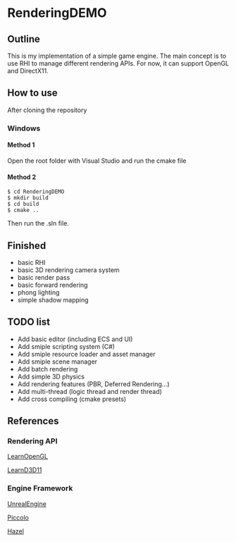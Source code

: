 # RenderingDEMO

## Outline
This is my implementation of a simple game engine. The main concept is to use RHI to manage different rendering APIs. For now, it can support OpenGL and DirectX11.

## How to use
After cloning the repository
### Windows
#### Method 1
Open the root folder with Visual Studio and run the cmake file 
#### Method 2
```
$ cd RenderingDEMO
$ mkdir build
$ cd build
$ cmake ..
```
Then run the .sln file.

## Finished 
- basic RHI 
- basic 3D rendering camera system
- basic render pass
- basic forward rendering
- phong lighting
- simple shadow mapping

## TODO list
- Add basic editor (including ECS and UI)
- Add smiple scripting system (C#)
- Add smiple resource loader and asset manager
- Add smiple scene manager
- Add batch rendering
- Add simple 3D physics
- Add rendering features (PBR, Deferred Rendering...)
- Add multi-thread (logic thread and render thread)
- Add cross compiling (cmake presets)

## References
### Rendering API
[LearnOpenGL](https://learnopengl.com/Getting-started/OpenGL)

[LearnD3D11](https://graphicsprogramming.github.io/learnd3d11/1-introduction/1-1-getting-started/1-1-0-overview/)
### Engine Framework
[UnrealEngine](https://github.com/folgerwang/UnrealEngine)

[Piccolo](https://github.com/BoomingTech/Piccolo)

[Hazel](https://github.com/TheCherno/Hazel)